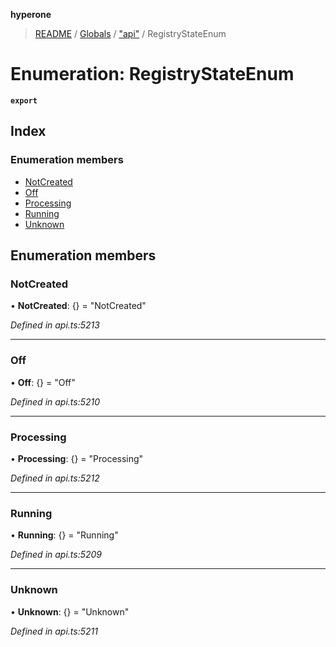 **hyperone**

> [README](../README.md) / [Globals](../globals.md) / ["api"](../modules/_api_.md) / RegistryStateEnum

# Enumeration: RegistryStateEnum

**`export`** 

## Index

### Enumeration members

* [NotCreated](_api_.registrystateenum.md#notcreated)
* [Off](_api_.registrystateenum.md#off)
* [Processing](_api_.registrystateenum.md#processing)
* [Running](_api_.registrystateenum.md#running)
* [Unknown](_api_.registrystateenum.md#unknown)

## Enumeration members

### NotCreated

•  **NotCreated**: {} = "NotCreated"

*Defined in api.ts:5213*

___

### Off

•  **Off**: {} = "Off"

*Defined in api.ts:5210*

___

### Processing

•  **Processing**: {} = "Processing"

*Defined in api.ts:5212*

___

### Running

•  **Running**: {} = "Running"

*Defined in api.ts:5209*

___

### Unknown

•  **Unknown**: {} = "Unknown"

*Defined in api.ts:5211*
